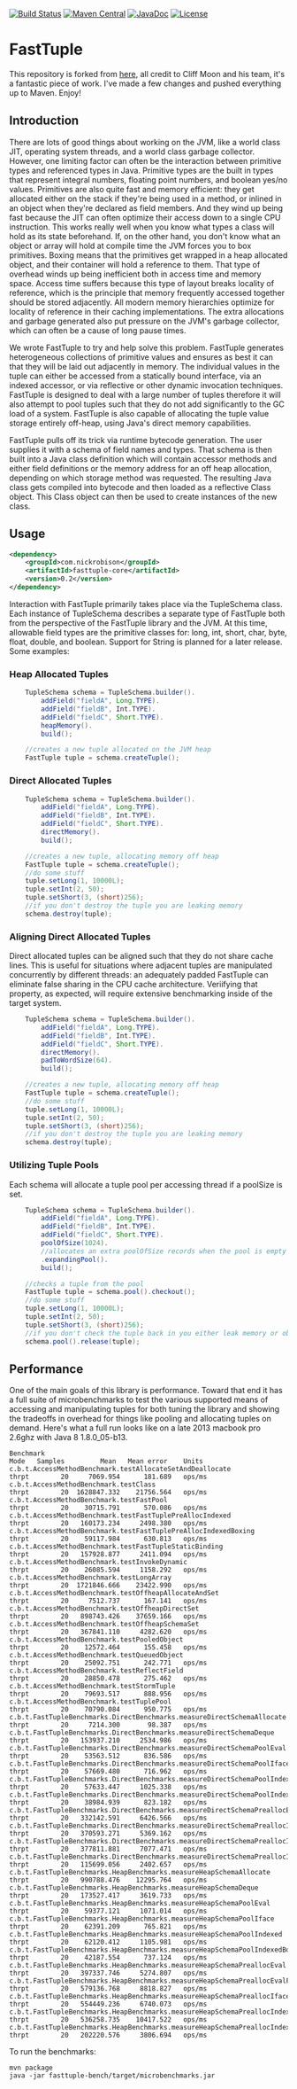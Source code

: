 [![Build Status](https://travis-ci.org/nickrobison/fasttuple.svg?branch=master)](https://travis-ci.org/nickrobison/fasttuple)
[![Maven Central](https://maven-badges.herokuapp.com/maven-central/com.nickrobison/fasttuple-core/badge.svg)](https://maven-badges.herokuapp.com/maven-central/com.nickrobison/fasttuple-core)
[![JavaDoc](http://www.javadoc.io/badge/com.nickrobison/fasttuple-core.svg)](http://www.javadoc.io/doc/com.nickrobison/fasttuple-core)
[![License](http://img.shields.io/:license-apache-brightgreen.svg)](http://www.apache.org/licenses/LICENSE-2.0.html)

# FastTuple

This repository is forked from [here](https://github.com/boundary/fasttuple), all credit to Cliff Moon and his team, it's a fantastic piece of work.
I've made a few changes and pushed everything up to Maven. Enjoy!  

## Introduction

There are lots of good things about working on the JVM, like a world class JIT, operating system threads, and a world class garbage collector.  However, one limiting factor can often be the interaction between primitive types and referenced types in Java.  Primitive types are the built in types that represent integral numbers, floating point numbers, and boolean yes/no values.  Primitives are also quite fast and memory efficient: they get allocated either on the stack if they're being used in a method, or inlined in an object when they're declared as field members.  And they wind up being fast because the JIT can often optimize their access down to a single CPU instruction.  This works really well when you know what types a class will hold as its state beforehand.  If, on the other hand, you don't know what an object or array will hold at compile time the JVM forces you to box primitives.  Boxing means that the primitives get wrapped in a heap allocated object, and their container will hold a reference to them.  That type of overhead winds up being inefficient both in access time and memory space.  Access time suffers because this type of layout breaks locality of reference, which is the principle that memory frequently accessed together should be stored adjacently.  All modern memory hierarchies optimize for locality of reference in their caching implementations.  The extra allocations and garbage generated also put pressure on the JVM's garbage collector, which can often be a cause of long pause times.

We wrote FastTuple to try and help solve this problem.  FastTuple generates heterogeneous collections of primitive values and ensures as best it can that they will be laid out adjacently in memory.  The individual values in the tuple can either be accessed from a statically bound interface, via an indexed accessor, or via reflective or other dynamic invocation techniques.  FastTuple is designed to deal with a large number of tuples therefore it will also attempt to pool tuples such that they do not add significantly to the GC load of a system.  FastTuple is also capable of allocating the tuple value storage entirely off-heap, using Java's direct memory capabilities.

FastTuple pulls off its trick via runtime bytecode generation.  The user supplies it with a schema of field names and types.  That schema is then built into a Java class definition which will contain accessor methods and either field definitions or the memory address for an off heap allocation, depending on which storage method was requested.  The resulting Java class gets compiled into bytecode and then loaded as a reflective Class object.  This Class object can then be used to create instances of the new class.

## Usage

```xml
<dependency>
    <groupId>com.nickrobison</groupId>
    <artifactId>fasttuple-core</artifactId>
    <version>0.2</version>
</dependency>
```

Interaction with FastTuple primarily takes place via the TupleSchema class.  Each instance of TupleSchema describes a separate type of FastTuple both from the perspective of the FastTuple library and the JVM.  At this time, allowable field types are the primitive classes for: long, int, short, char, byte, float, double, and boolean.  Support for String is planned for a later release.  Some examples:

### Heap Allocated Tuples

```java
	TupleSchema schema = TupleSchema.builder().
		addField("fieldA", Long.TYPE).
		addField("fieldB", Int.TYPE).
		addField("fieldC", Short.TYPE).
		heapMemory().
		build();

	//creates a new tuple allocated on the JVM heap
	FastTuple tuple = schema.createTuple();
```

### Direct Allocated Tuples

```java
	TupleSchema schema = TupleSchema.builder().
		addField("fieldA", Long.TYPE).
		addField("fieldB", Int.TYPE).
		addField("fieldC", Short.TYPE).
		directMemory().
		build();

	//creates a new tuple, allocating memory off heap
	FastTuple tuple = schema.createTuple();
	//do some stuff
	tuple.setLong(1, 10000L);
	tuple.setInt(2, 50);
	tuple.setShort(3, (short)256);
	//if you don't destroy the tuple you are leaking memory
	schema.destroy(tuple);
```

### Aligning Direct Allocated Tuples

Direct allocated tuples can be aligned such that they do not share cache lines.  This is useful for situations where
adjacent tuples are manipulated concurrently by different threads: an adequately padded FastTuple can eliminate false sharing in the CPU cache architecture.  Veriifying that property, as expected, will require extensive benchmarking inside of the target system.

```java
	TupleSchema schema = TupleSchema.builder().
		addField("fieldA", Long.TYPE).
		addField("fieldB", Int.TYPE).
		addField("fieldC", Short.TYPE).
		directMemory().
		padToWordSize(64).
		build();

	//creates a new tuple, allocating memory off heap
	FastTuple tuple = schema.createTuple();
	//do some stuff
	tuple.setLong(1, 10000L);
	tuple.setInt(2, 50);
	tuple.setShort(3, (short)256);
	//if you don't destroy the tuple you are leaking memory
	schema.destroy(tuple);
```

### Utilizing Tuple Pools

Each schema will allocate a tuple pool per accessing thread if a poolSize is set.

```java
	TupleSchema schema = TupleSchema.builder().
		addField("fieldA", Long.TYPE).
		addField("fieldB", Int.TYPE).
		addField("fieldC", Short.TYPE).
		poolOfSize(1024).
		//allocates an extra poolOfSize records when the pool is empty
		.expandingPool().
		build();

	//checks a tuple from the pool
	FastTuple tuple = schema.pool().checkout();
	//do some stuff
	tuple.setLong(1, 10000L);
	tuple.setInt(2, 50);
	tuple.setShort(3, (short)256);
	//if you don't check the tuple back in you either leak memory or objects. bad dog.
	schema.pool().release(tuple);
```

## Performance

One of the main goals of this library is performance.  Toward that end it has a full suite of microbenchmarks to test the various supported means of accessing and manipulating tuples for both tuning the library and showing the tradeoffs in overhead for things like pooling and allocating tuples on demand.  Here's what a full run looks like on a late 2013 macbook pro 2.6ghz with Java 8 1.8.0_05-b13.

```
Benchmark                                                                              Mode   Samples         Mean   Mean error    Units
c.b.t.AccessMethodBenchmark.testAllocateSetAndDeallocate                              thrpt        20     7069.954      181.689   ops/ms
c.b.t.AccessMethodBenchmark.testClass                                                 thrpt        20  1628847.332    21756.564   ops/ms
c.b.t.AccessMethodBenchmark.testFastPool                                              thrpt        20    30715.791      570.086   ops/ms
c.b.t.AccessMethodBenchmark.testFastTuplePreAllocIndexed                              thrpt        20   160173.234     2498.380   ops/ms
c.b.t.AccessMethodBenchmark.testFastTuplePreAllocIndexedBoxing                        thrpt        20    59117.984      630.813   ops/ms
c.b.t.AccessMethodBenchmark.testFastTupleStaticBinding                                thrpt        20   157928.877     2411.094   ops/ms
c.b.t.AccessMethodBenchmark.testInvokeDynamic                                         thrpt        20    26085.594     1158.292   ops/ms
c.b.t.AccessMethodBenchmark.testLongArray                                             thrpt        20  1721846.666    23422.990   ops/ms
c.b.t.AccessMethodBenchmark.testOffheapAllocateAndSet                                 thrpt        20     7512.737      167.141   ops/ms
c.b.t.AccessMethodBenchmark.testOffheapDirectSet                                      thrpt        20   898743.426    37659.166   ops/ms
c.b.t.AccessMethodBenchmark.testOffheapSchemaSet                                      thrpt        20   367841.110     4282.620   ops/ms
c.b.t.AccessMethodBenchmark.testPooledObject                                          thrpt        20    12572.464      155.458   ops/ms
c.b.t.AccessMethodBenchmark.testQueuedObject                                          thrpt        20    25092.751      242.771   ops/ms
c.b.t.AccessMethodBenchmark.testReflectField                                          thrpt        20    28850.478      275.462   ops/ms
c.b.t.AccessMethodBenchmark.testStormTuple                                            thrpt        20    79693.517      888.956   ops/ms
c.b.t.AccessMethodBenchmark.testTuplePool                                             thrpt        20    70790.084      950.775   ops/ms
c.b.t.FastTupleBenchmarks.DirectBenchmarks.measureDirectSchemaAllocate                thrpt        20     7214.300       98.387   ops/ms
c.b.t.FastTupleBenchmarks.DirectBenchmarks.measureDirectSchemaDeque                   thrpt        20   153937.210     2534.986   ops/ms
c.b.t.FastTupleBenchmarks.DirectBenchmarks.measureDirectSchemaPoolEval                thrpt        20    53563.512      836.586   ops/ms
c.b.t.FastTupleBenchmarks.DirectBenchmarks.measureDirectSchemaPoolIface               thrpt        20    57669.480      716.962   ops/ms
c.b.t.FastTupleBenchmarks.DirectBenchmarks.measureDirectSchemaPoolIndexed             thrpt        20    57633.447     1025.338   ops/ms
c.b.t.FastTupleBenchmarks.DirectBenchmarks.measureDirectSchemaPoolIndexedBoxed        thrpt        20    38984.939      823.182   ops/ms
c.b.t.FastTupleBenchmarks.DirectBenchmarks.measureDirectSchemaPreallocEval            thrpt        20   332142.591     6426.566   ops/ms
c.b.t.FastTupleBenchmarks.DirectBenchmarks.measureDirectSchemaPreallocIface           thrpt        20   370593.271     5369.162   ops/ms
c.b.t.FastTupleBenchmarks.DirectBenchmarks.measureDirectSchemaPreallocIndexed         thrpt        20   377811.881     7077.471   ops/ms
c.b.t.FastTupleBenchmarks.DirectBenchmarks.measureDirectSchemaPreallocIndexedBoxed    thrpt        20   115699.056     2402.657   ops/ms
c.b.t.FastTupleBenchmarks.HeapBenchmarks.measureHeapSchemaAllocate                    thrpt        20   990788.476    12295.764   ops/ms
c.b.t.FastTupleBenchmarks.HeapBenchmarks.measureHeapSchemaDeque                       thrpt        20   173527.417     3619.733   ops/ms
c.b.t.FastTupleBenchmarks.HeapBenchmarks.measureHeapSchemaPoolEval                    thrpt        20    59377.121     1071.014   ops/ms
c.b.t.FastTupleBenchmarks.HeapBenchmarks.measureHeapSchemaPoolIface                   thrpt        20    62391.209      765.821   ops/ms
c.b.t.FastTupleBenchmarks.HeapBenchmarks.measureHeapSchemaPoolIndexed                 thrpt        20    62120.412     1105.981   ops/ms
c.b.t.FastTupleBenchmarks.HeapBenchmarks.measureHeapSchemaPoolIndexedBoxed            thrpt        20    42187.554      737.124   ops/ms
c.b.t.FastTupleBenchmarks.HeapBenchmarks.measureHeapSchemaPreallocEval                thrpt        20   397337.746     5274.807   ops/ms
c.b.t.FastTupleBenchmarks.HeapBenchmarks.measureHeapSchemaPreallocEvalField           thrpt        20   579136.768     8818.827   ops/ms
c.b.t.FastTupleBenchmarks.HeapBenchmarks.measureHeapSchemaPreallocIface               thrpt        20   554449.236     6740.073   ops/ms
c.b.t.FastTupleBenchmarks.HeapBenchmarks.measureHeapSchemaPreallocIndexed             thrpt        20   536258.735    10417.522   ops/ms
c.b.t.FastTupleBenchmarks.HeapBenchmarks.measureHeapSchemaPreallocIndexedBoxed        thrpt        20   202220.576     3806.694   ops/ms
```

To run the benchmarks:

```
mvn package
java -jar fasttuple-bench/target/microbenchmarks.jar
```
